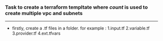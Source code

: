  
 ### Task to create a terraform templtate where *count* is used to create multiple vpc and subnets

---------------------------------------------------------------------------------------------------------

* firstly, create a .tf files in a folder.
    for example :
        1.input.tf
        2.variable.tf
        3.provider.tf
        4.ext.tfvars
